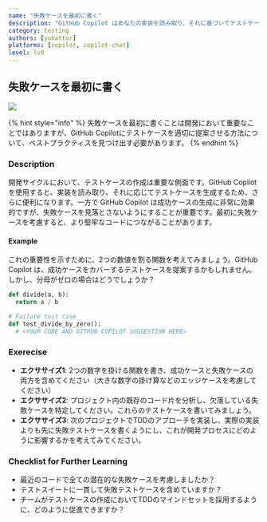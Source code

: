 ```yaml
---
name: "失敗ケースを最初に書く"
description: "GitHub Copilot はあなたの実装を読み取り、それに基づいてテストケースを生成します。そのため GitHub Copilot 成功ケースに対してのみテストケースを生成する傾向があります。失敗ケースを忘れないように注意してください。"
category: testing
authors: [yuhattor]
platforms: [copilot, copilot-chat]
level: lv0
---
```


## 失敗ケースを最初に書く

[<img src="https://img.shields.io/badge/Lv0-Pattern_Idea-blueviolet">](https://github.com/orgs/AI-Native-Development/projects/1/)

{% hint style="info" %}
失敗ケースを最初に書くことは開発において重要なことではありますが、GitHub Copilotにテストケースを適切に提案させる方法について、ベストプラクティスを見つけ出す必要があります。
{% endhint %}

### Description

開発サイクルにおいて、テストケースの作成は重要な側面です。GitHub Copilot を使用すると、実装を読み取り、それに応じてテストケースを生成するため、さらに便利になります。一方で GitHub Copilot は成功ケースの生成に非常に効果的ですが、失敗ケースを見落とさないようにすることが重要です。最初に失敗ケースを考慮すると、より堅牢なコードにつながることがあります。

#### Example

これの重要性を示すために、2つの数値を割る関数を考えてみましょう。GitHub Copilot は、成功ケースをカバーするテストケースを提案するかもしれません。しかし、分母がゼロの場合はどうでしょうか？

```python
def divide(a, b):
  return a / b

# Failure test case
def test_divide_by_zero():
  # <YOUR CODE AND GITHUB COPILOT SUGGESTION HERE>
```

### Exerecise

- **エクササイズ1**: 2つの数字を掛ける関数を書き、成功ケースと失敗ケースの両方を含めてください（大きな数字の掛け算などのエッジケースを考慮してください）
- **エクササイズ2**: プロジェクト内の既存のコード片を分析し、欠落している失敗ケースを特定してください。これらのテストケースを書いてみましょう。
- **エクササイズ3**: 次のプロジェクトでTDDのアプローチを実装し、実際の実装よりも先に失敗テストケースを書くようにし、これが開発プロセスにどのように影響するかを考えてみてください。

### Checklist for Further Learning

- 最近のコードで全ての潜在的な失敗ケースを考慮しましたか？
- テストスイートに一貫して失敗テストケースを含めていますか？
- チームがテストケースの作成においてTDDのマインドセットを採用するように、どのように促進できますか？
